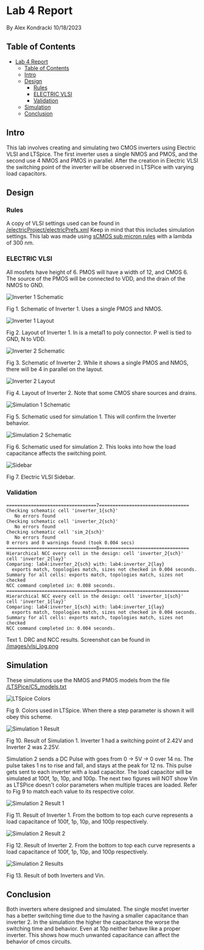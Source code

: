 # Lab 4 Report
By Alex Kondracki
10/18/2023

## Table of Contents
- [Lab 4 Report](#lab-4-report)
  - [Table of Contents](#table-of-contents)
  - [Intro](#intro)
  - [Design](#design)
    - [Rules](#rules)
    - [ELECTRIC VLSI](#electric-vlsi)
    - [Validation](#validation)
  - [Simulation](#simulation)
  - [Conclusion](#conclusion)

## Intro

This lab involves creating and simulating two CMOS inverters using Electric VLSI and LTSpice. The first inverter uses a single NMOS and PMOS, and the second use 4 NMOS and PMOS in parallel. After the creation in Electric VLSI the switching point of the inverter will be observed in LTSPice with varying load capacitors.

## Design

### Rules

A copy of VLSI settings used can be found in  [/electricProject/electricPrefs.xml](http://raw.githubusercontent.com/alexk-school/ENCE_3501_VLSI_Class2023/main/Lab4/electricProject/electricPrefs.xml) Keep in mind that this includes simulation settings. This lab was made using [sCMOS sub micron rules](http://bears.ece.ucsb.edu/class/ece224a/sCMOS/sCMOS-main.html) with a lambda of 300 nm.

### ELECTRIC VLSI

All mosfets have height of 6. PMOS will have a width of 12, and CMOS 6. The source of the PMOS will be connected to VDD, and the drain of the NMOS to GND.

![Inverter 1 Schematic](http://raw.githubusercontent.com/alexk-school/ENCE_3501_VLSI_Class2023/main/Lab4/images/inverter_1_sch.png)

Fig 1. Schematic of Inverter 1. Uses a single PMOS and NMOS.

![Inverter 1 Layout](http://raw.githubusercontent.com/alexk-school/ENCE_3501_VLSI_Class2023/main/Lab4/images/inverter_1_sch.png)

Fig 2. Layout of Inverter 1. In is a metal1 to poly connector. P well is tied to GND, N to VDD.

![Inverter 2 Schematic](http://raw.githubusercontent.com/alexk-school/ENCE_3501_VLSI_Class2023/main/Lab4/images/inverter_2_sch.png)

Fig 3. Schematic of Inverter 2. While it shows a single PMOS and NMOS, there will be 4 in parallel on the layout.

![Inverter 2 Layout](http://raw.githubusercontent.com/alexk-school/ENCE_3501_VLSI_Class2023/main/Lab4/images/inverter_2_sch.png)

Fig 4. Layout of Inverter 2. Note that some CMOS share sources and drains.

![Simulation 1 Schematic](http://raw.githubusercontent.com/alexk-school/ENCE_3501_VLSI_Class2023/main/Lab4/images/sim_1_sch.png)

Fig 5. Schematic used for simulation 1. This will confirm the Inverter behavior.

![Simulation 2 Schematic](http://raw.githubusercontent.com/alexk-school/ENCE_3501_VLSI_Class2023/main/Lab4/images/sim_2_sch.png)

Fig 6. Schematic used for simulation 2. This looks into how the load capacitance affects the switching point.

![Sidebar](http://raw.githubusercontent.com/alexk-school/ENCE_3501_VLSI_Class2023/main/Lab4/images/sidebar.png)

Fig 7. Electric VLSI Sidebar.

### Validation

```
=================================7=================================
Checking schematic cell 'inverter_1{sch}'
   No errors found
Checking schematic cell 'inverter_2{sch}'
   No errors found
Checking schematic cell 'sim_2{sch}'
   No errors found
0 errors and 0 warnings found (took 0.004 secs)
=================================8=================================
Hierarchical NCC every cell in the design: cell 'inverter_2{sch}'  cell 'inverter_2{lay}'
Comparing: lab4:inverter_2{sch} with: lab4:inverter_2{lay}
  exports match, topologies match, sizes not checked in 0.004 seconds.
Summary for all cells: exports match, topologies match, sizes not checked
NCC command completed in: 0.008 seconds.
=================================9=================================
Hierarchical NCC every cell in the design: cell 'inverter_1{sch}'  cell 'inverter_1{lay}'
Comparing: lab4:inverter_1{sch} with: lab4:inverter_1{lay}
  exports match, topologies match, sizes not checked in 0.004 seconds.
Summary for all cells: exports match, topologies match, sizes not checked
NCC command completed in: 0.004 seconds.
```

Text 1. DRC and NCC results. Screenshot can be found in [/images/vlsi_log.png](http://raw.githubusercontent.com/alexk-school/ENCE_3501_VLSI_Class2023/main/Lab4/images/vlsi_log.png)

## Simulation

These simulations use the NMOS and PMOS models from the file [/LTSPice/C5_models.txt](http://raw.githubusercontent.com/alexk-school/ENCE_3501_VLSI_Class2023/main/Lab4/LTSpice/C5_models.txt)

![LTSpice Colors](http://raw.githubusercontent.com/alexk-school/ENCE_3501_VLSI_Class2023/main/Lab4/images/ltspice_colors.png)

Fig 9. Colors used in LTSpice. When there a step parameter is shown it will obey this scheme.

![Simulation 1 Result](http://raw.githubusercontent.com/alexk-school/ENCE_3501_VLSI_Class2023/main/Lab4/images/sim_1_result.png)

Fig 10. Result of Simulation 1. Inverter 1 had a switching point of 2.42V and Inverter 2 was 2.25V.

Simulation 2 sends a DC Pulse with goes from 0 -> 5V -> 0 over 14 ns. The pulse takes 1 ns to rise and fall, and stays at the peak for 12 ns. This pulse gets sent to each inverter with a load capacitor. The load capacitor will be simulated at 100f, 1p, 10p, and 100p. The next two figures will NOT show Vin as LTSPice doesn't color parameters when multiple traces are loaded. Refer to Fig 9 to match each value to its respective color.

![Simulation 2 Result 1](http://raw.githubusercontent.com/alexk-school/ENCE_3501_VLSI_Class2023/main/Lab4/images/sim_2_result_1.png)

Fig 11. Result of Inverter 1. From the bottom to top each curve represents a load capacitance of 100f, 1p, 10p, and 100p respectively.

![Simulation 2 Result 2](http://raw.githubusercontent.com/alexk-school/ENCE_3501_VLSI_Class2023/main/Lab4/images/sim_2_result_2.png)

Fig 12. Result of Inverter 2. From the bottom to top each curve represents a load capacitance of 100f, 1p, 10p, and 100p respectively.

![Simulation 2 Results](http://raw.githubusercontent.com/alexk-school/ENCE_3501_VLSI_Class2023/main/Lab4/images/sim_2_result.png)

Fig 13. Result of both Inverters and Vin.

## Conclusion
Both inverters where designed and simulated. The single mosfet inverter has a better switching time due to the having a smaller capacitance than inverter 2. In the simulation the higher the capacitance the worse the switching time and behavior. Even at 10p neither behave like a proper inverter. This shows how much unwanted capacitance can affect the behavior of cmos circuits.
